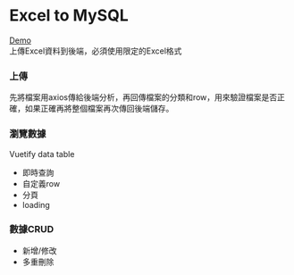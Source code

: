# Excel to MySQL
[Demo](http://upload.lpcen.com)<br>
上傳Excel資料到後端，必須使用限定的Excel格式

### 上傳
先將檔案用axios傳給後端分析，再回傳檔案的分類和row，用來驗證檔案是否正確，如果正確再將整個檔案再次傳回後端儲存。

### 瀏覽數據
Vuetify data table
* 即時查詢
* 自定義row
* 分頁
* loading

### 數據CRUD
* 新增/修改 
* 多重刪除
